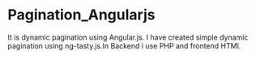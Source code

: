 # Pagination_Angularjs
It is dynamic pagination using Angular.js. I have created simple dynamic pagination using ng-tasty.js.In Backend i use PHP and frontend HTMl.
